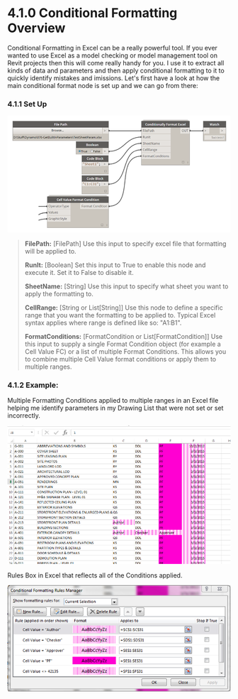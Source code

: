 # 4.1.0 Conditional Formatting Overview

Conditional Formatting in Excel can be a really powerful tool. If you ever wanted to use Excel as a model checking or model management tool on Revit projects then this will come really handy for you. I use it to extract all kinds of data and parameters and then apply conditional formatting to it to quickly identify mistakes and imissions. Let's first have a look at how the main conditional format node is set up and we can go from there:

### 4.1.1 Set Up

![](conditionalFormat1.png)

<blockquote>
<p><b> FilePath:</b> [FilePath] Use this input to specify excel file that formatting will be applied to. </p>

<p><b> RunIt:</b> [Boolean] Set this input to True to enable this node and execute it. Set it to False to disable it. </p>

<p><b> SheetName:</b> [String] Use this input to specify what sheet you want to apply the formatting to. </p>

<p><b> CellRange:</b> [String or List[String]] Use this node to define a specific range that you want the formatting to be applied to. Typical Excel syntax applies where range is defined like so: "A1:B1". </p>

<p><b> FormatConditions:</b> [FormatCondition or List[FormatCondition]] Use this input to supply a single Format Condition object (for example a Cell Value FC) or a list of multiple Format Conditions. This allows you to combine multiple Cell Value format conditions or apply them to multiple ranges. 
</blockquote>

### 4.1.2 Example:

Multiple Formatting Conditions applied to multiple ranges in an Excel file helping me identify parameters in my Drawing List that were not set or set incorrectly. 

![](conditionalFormat2.png)

Rules Box in Excel that reflects all of the Conditions applied. 

![](conditionalFormat3.png)

